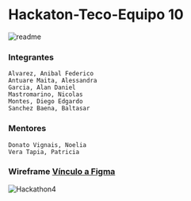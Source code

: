 # Hackaton-Teco-Equipo 10
![readme](https://user-images.githubusercontent.com/90204740/158867727-92b85484-e22d-4425-96ef-fb814e43156b.png)
### Integrantes
```
Alvarez, Anibal Federico
Antuare Maita, Alessandra
Garcia, Alan Daniel
Mastromarino, Nicolas
Montes, Diego Edgardo
Sanchez Baena, Baltasar
```
### Mentores
```
Donato Vignais, Noelia
Vera Tapia, Patricia
```

### Wireframe [Vínculo a Figma](https://www.figma.com/file/a9jbJHpOd56FgiNdlGUNHu/Wireframe-Hackaton-Team-10?node-id=133%3A671)
![Hackathon4](https://user-images.githubusercontent.com/90204740/158868075-0232d27d-2ab7-4143-aac9-312e59cb0270.png)
